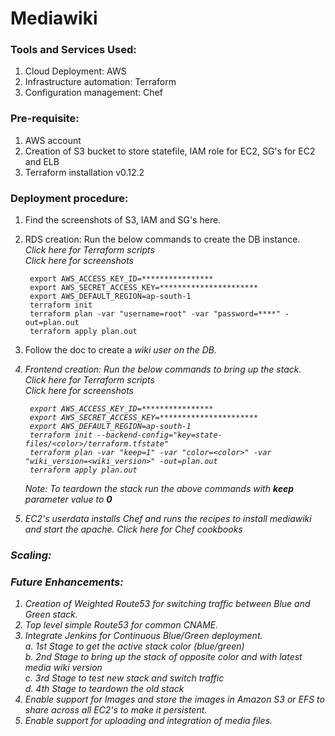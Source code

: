 # Mediawiki

### Tools and Services Used:
  1. Cloud Deployment: AWS
  2. Infrastructure automation: Terraform
  3. Configuration management: Chef

### Pre-requisite:
  1. AWS account
  2. Creation of S3 bucket to store statefile, IAM role for EC2, SG's for EC2 and ELB
  3. Terraform installation v0.12.2

### Deployment procedure:
  1. Find the screenshots of S3, IAM and SG's here.
  
  2. RDS creation: Run the below commands to create the DB instance. <br>
         <i>Click here for Terraform scripts <br> 
         Click here for screenshots</i>
  
          export AWS_ACCESS_KEY_ID=****************
          export AWS_SECRET_ACCESS_KEY=**********************
          export AWS_DEFAULT_REGION=ap-south-1
          terraform init
          terraform plan -var "username=root" -var "password=****" -out=plan.out
          terraform apply plan.out
  
  3. Follow the doc to create a <i>wiki<i> user on the DB.
  
  4. Frontend creation: Run the below commands to bring up the stack. <br> 
        <i>Click here for Terraform scripts <br> 
         Click here for screenshots</i>
         
          export AWS_ACCESS_KEY_ID=****************
          export AWS_SECRET_ACCESS_KEY=**********************
          export AWS_DEFAULT_REGION=ap-south-1
          terraform init --backend-config="key=state-files/<color>/terraform.tfstate"
          terraform plan -var "keep=1" -var "color=<color>" -var "wiki_version=<wiki_version>" -out=plan.out
          terraform apply plan.out

      <i>Note:</i> To teardown the stack run the above commands with <b>keep</b> parameter value to <b>0</b>
   
   5. EC2's userdata installs Chef and runs the recipes to install mediawiki and start the apache.
        <i>Click here for Chef cookbooks <br> 

### Scaling:

### Future Enhancements:
  1. Creation of Weighted Route53 for switching traffic between Blue and Green stack.
  2. Top level simple Route53 for common CNAME.
  3. Integrate Jenkins for Continuous Blue/Green deployment.<br>
      a. 1st Stage to get the active stack color (blue/green)<br>
      b. 2nd Stage to bring up the stack of opposite color and with latest media wiki version<br>
      c. 3rd Stage to test new stack and switch traffic<br>
      d. 4th Stage to teardown the old stack
  4. Enable support for Images and store the images in Amazon S3 or EFS to share across all EC2's to make it persistent.
  5. Enable support for uploading and integration of media files.
